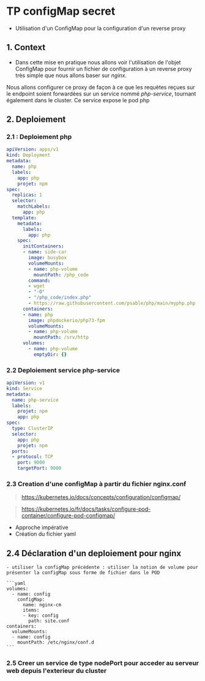# TP configMap secret


- Utilisation d'un ConfigMap pour la configuration d'un reverse proxy

## 1. Context

- Dans cette mise en pratique nous allons voir l'utilisation de l'objet ConfigMap pour fournir un fichier de configuration à un reverse proxy très simple que nous allons baser sur *nginx*.

Nous allons configurer ce proxy de façon à ce que les requètes reçues sur le endpoint  soient forwardées sur un service nommé *php-service*, tournant également dans le cluster. Ce service expose le pod php

## 2. Deploiement 

### 2.1 : Deploiement php

```yaml
apiVersion: apps/v1
kind: Deployment
metadata:
  name: php
  labels:
    app: php
    projet: npm
spec:
  replicas: 1
  selector:
    matchLabels:
      app: php
  template:
    metadata:
      labels:
        app: php
    spec:
      initContainers:
      - name: side-car
        image: busybox
        volumeMounts:
        - name: php-volume
          mountPath: /php_code
        command:
        - wget
        - "-O"
        - "/php_code/index.php"
        - https://raw.githubusercontent.com/psable/php/main/myphp.php
      containers:
      - name: php
        image: phpdockerio/php73-fpm
        volumeMounts:
        - name: php-volume
          mountPath: /srv/http
      volumes:
        - name: php-volume
          emptyDir: {}
```

### 2.2 Deploiement service php-service

```yaml
apiVersion: v1
kind: Service
metadata:
  name: php-service
  labels:
    projet: npm
    app: php
spec:
  type: ClusterIP
  selector:
    app: php
    projet: npm
  ports:
  - protocol: TCP
    port: 9000
    targetPort: 9000
```

### 2.3 Creation d'une configMap à partir du fichier nginx.conf

> https://kubernetes.io/docs/concepts/configuration/configmap/

> https://kubernetes.io/fr/docs/tasks/configure-pod-container/configure-pod-configmap/

- Approche impérative
- Création du fichier yaml


## 2.4 Déclaration d'un deploiement pour nginx

    - utiliser la configMap précédente : utiliser la notion de volume pour présenter la configMap sous forme de fichier dans le POD

    ```yaml
    volumes:
      - name: config
        configMap:
          name: nginx-cm
          items:
          - key: config
            path: site.conf
    containers:
      volumeMounts:
      - name: config
        mountPath: /etc/nginx/conf.d
    ```

### 2.5 Creer un service de type nodePort pour acceder au serveur web depuis l'exterieur du cluster